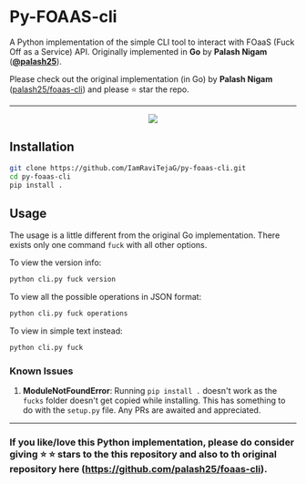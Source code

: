 # Py-FOAAS-cli

A Python implementation of the simple CLI tool to interact with FOaaS (Fuck Off as a Service) API. Originally implemented in **Go** by **Palash Nigam** ([**@palash25**](https://github.com/palash25)).

Please check out the original implementation (in Go) by **Palash Nigam** ([palash25/foaas-cli](https://github.com/palash25/foaas-cli)) and please :star: star the repo.

***

<p align="center">
  <img src="https://github.com/IamRaviTejaG/py-foaas-cli/blob/master/assets/fuck.gif" />
</p>

## Installation
```bash
git clone https://github.com/IamRaviTejaG/py-foaas-cli.git
cd py-foaas-cli
pip install .
```

## Usage
The usage is a little different from the original Go implementation. There exists only one command `fuck` with all other options.

To view the version info:
```bash
python cli.py fuck version
```

To view all the possible operations in JSON format:
```bash
python cli.py fuck operations
```
To view in simple text instead:
```bash
python cli.py fuck
```

### Known Issues
1. **ModuleNotFoundError**: Running `pip install .` doesn't work as the `fucks` folder doesn't get copied while installing. This has something to do with the `setup.py` file. Any PRs are awaited and appreciated.

***
### If you like/love this Python implementation, please do consider giving :star: :star: stars to the this repository and also to th original repository here (https://github.com/palash25/foaas-cli).
